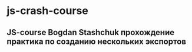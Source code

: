 # js-crash-course 

## JS-course Bogdan Stashchuk прохождение практика по созданию нескольких экспортов